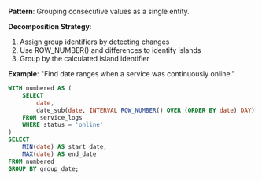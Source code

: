 **Pattern**: Grouping consecutive values as a single entity.

**Decomposition Strategy**:

1. Assign group identifiers by detecting changes
2. Use ROW_NUMBER() and differences to identify islands
3. Group by the calculated island identifier

**Example**: "Find date ranges when a service was continuously online."

```SQL
WITH numbered AS (
    SELECT
        date,
        date_sub(date, INTERVAL ROW_NUMBER() OVER (ORDER BY date) DAY) AS group_date
    FROM service_logs
    WHERE status = 'online'
)
SELECT
    MIN(date) AS start_date,
    MAX(date) AS end_date
FROM numbered
GROUP BY group_date;
```